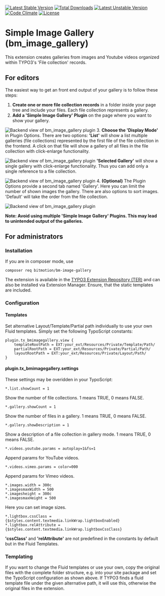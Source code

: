 [![Latest Stable Version](https://poser.pugx.org/bitmotion/bm-image-gallery/v/stable)](https://packagist.org/packages/bitmotion/bm-image-gallery)
[![Total Downloads](https://poser.pugx.org/bitmotion/bm-image-gallery/downloads)](https://packagist.org/packages/bitmotion/bm-image-gallery)
[![Latest Unstable Version](https://poser.pugx.org/bitmotion/bm-image-gallery/v/unstable)](https://packagist.org/packages/bitmotion/auth0)
[![Code Climate](https://codeclimate.com/github/bitmotion/typo3-image-gallery/badges/gpa.svg)](https://codeclimate.com/github/bitmotion/typo3-image-gallery)
[![License](https://poser.pugx.org/bitmotion/bm-image-gallery/license)](https://packagist.org/packages/bitmotion/bm-image-gallery)

# Simple Image Gallery (bm_image_gallery)

This extension creates galleries from images and Youtube videos 
organized within TYPO3's 'File collection' records. 

## For editors

The easiest way to get an front end output of your gallery is 
to follow these steps: 

1.  **Create one or more file collection records** in a folder 
inside your page tree and include your files. Each file collection 
represents a gallery.
2.  **Add a 'Simple Image Gallery' Plugin** on the page where you
want to show your gallery.

![Backend view of bm_image_gallery plugin](https://www.bitmotion.de/fileadmin/github/bm-image-gallery/bm_image_gallery-add-plugin.png "Add a 'Simple Image Gallery' plugin to a page")
3. **Choose the 'Display Mode'** in Plugin Options. There are two 
options: **'List'** will show a list multiple galleries (file 
collections) represented by the first file of the file collection 
in the frontend. A click on that file will show a gallery of all 
files in the file collection with click-enlarge functionality.

![Backend view of bm_image_gallery plugin](https://www.bitmotion.de/fileadmin/github/bm-image-gallery/bm_image_gallery-plugin-list.png "Backend view of bm_image_gallery plugin for a list")
**'Selected Gallery'** will show a single gallery with click-enlarge 
functionality. Thus you can add only a single reference to a file 
collection.

![Backend view of bm_image_gallery plugin](https://www.bitmotion.de/fileadmin/github/bm-image-gallery/bm_image_gallery-plugin-single.png "Backend view of bm_image_gallery plugin for a single File Collection")
4. **(Optional)** The Plugin Options provide a second tab named 
'Gallery'. Here you can limit the number of shown images the gallery. 
There are also options to sort images. 'Default' will take the order 
from the file collection.

![Backend view of bm_image_gallery plugin](https://www.bitmotion.de/fileadmin/github/bm-image-gallery/bm_image_gallery-plugin-sort-max.png "Backend view of bm_image_gallery plugin for limit number of images and sorting")

**Note: Avoid using multiple 'Simple Image Gallery' Plugins. This may 
lead to unintended output of the galleries.**

## For administrators

### Installation

If you are in composer mode, use

    composer req bitmotion/bm-image-gallery

The extension is available in the [TYPO3 Extension Repository (TER)](https://extensions.typo3.org/extension/bm_image_gallery/ "bm_image_gallery in TER") 
and can also be installed via Extension Manager. Ensure, that the 
static templates are included.

### Configuration

#### Templates
Set alternative Layout/Template/Partial path individually to use 
your own Fluid templates. Simply set the following TypoScript 
constants:

```
plugin.tx_bmimagegallery.view {
    templateRootPath = EXT:your_ext/Resources/Private/Template/Path/
    partialRootPath = EXT:your_ext/Resources/Private/Partial/Path/
    layoutRootPath = EXT:your_ext/Resources/Private/Layout/Path/
}
```

#### plugin.tx_bmimagegallery.settings
These settings may be overidden in your TypoScript:
```
*.list.showCount = 1
```
Show the number of file collections. 1 means TRUE, 0 means FALSE.
```
*.gallery.showCount = 1
```
Show the number of files in a gallery. 1 means TRUE, 0 means FALSE.
```
*.gallery.showDescription = 1
```
Show a description of a file collection in gallery mode. 1 means 
TRUE, 0 means FALSE.
```
*.videos.youtube.params = autoplay=1&fs=1
```
Append params for YouTube videos.
```
*.videos.vimeo.params = color=000
```
Append params for Vimeo videos.
```
*.images.width = 300c
*.imagesmaxWidth = 500
*.imagesheight = 300c
*.imagesmaxHeight = 500
```
Here you can set image sizes.
```
*.lightbox.cssClass = {$styles.content.textmedia.linkWrap.lightboxEnabled}
*.lightbox.relAttribute = {$styles.content.textmedia.linkWrap.lightboxCssClass}
```
**'cssClass'** and **'relAttribute'** are not predefined in the
constants by default but in the Fluid Templates. 

### Templating

If you want to change the Fluid templates or use your own, copy the 
original files with the complete folder structure, e.g. into your 
site package and set the TypoScript configuration as shown above.
If TYPO3 finds a fluid template file under the given alternative path,
it will use this, otherwise the original files in the extension.